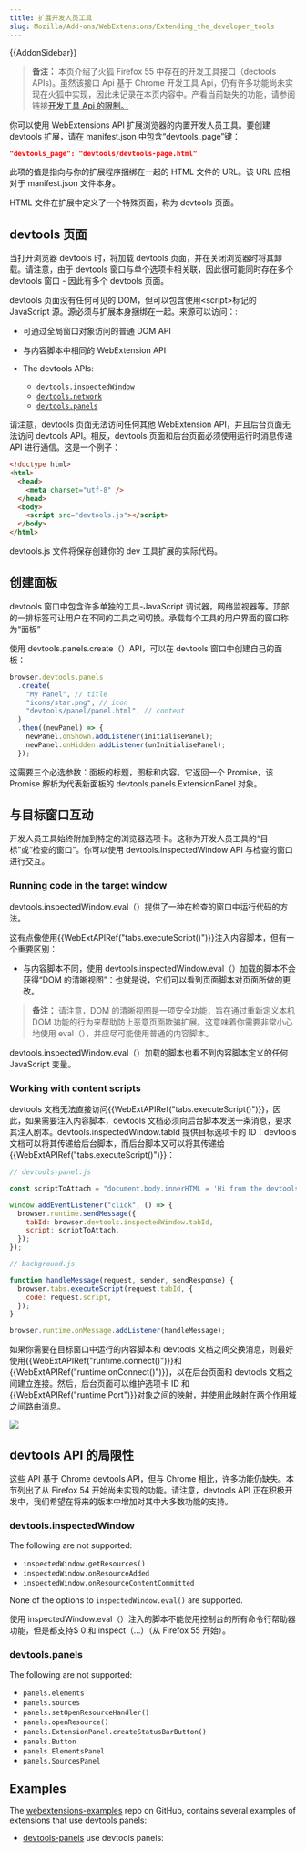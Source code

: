 ```yaml
---
title: 扩展开发人员工具
slug: Mozilla/Add-ons/WebExtensions/Extending_the_developer_tools
---
```


{{AddonSidebar}}

> **备注：** 本页介绍了火狐 Firefox 55 中存在的开发工具接口（dectools APIs)。虽然该接口 Api 基于 Chrome 开发工具 Api，仍有许多功能尚未实现在火狐中实现，因此未记录在本页内容中。产看当前缺失的功能，请参阅链接[开发工具 Api 的限制。](/zh-CN/Add-ons/WebExtensions/Using_the_devtools_APIs#Limitations_of_the_devtools_APIs)

你可以使用 WebExtensions API 扩展浏览器的内置开发人员工具。要创建 devtools 扩展，请在 manifest.json 中包含“devtools_page”键：

```json
"devtools_page": "devtools/devtools-page.html"
```

此项的值是指向与你的扩展程序捆绑在一起的 HTML 文件的 URL。该 URL 应相对于 manifest.json 文件本身。

HTML 文件在扩展中定义了一个特殊页面，称为 devtools 页面。

## devtools 页面

当打开浏览器 devtools 时，将加载 devtools 页面，并在关闭浏览器时将其卸载。请注意，由于 devtools 窗口与单个选项卡相关联，因此很可能同时存在多个 devtools 窗口 - 因此有多个 devtools 页面。

devtools 页面没有任何可见的 DOM，但可以包含使用\<script>标记的 JavaScript 源。源必须与扩展本身捆绑在一起。来源可以访问：:

- 可通过全局窗口对象访问的普通 DOM API
- 与内容脚本中相同的 WebExtension API
- The devtools APIs:

  - [`devtools.inspectedWindow`](/zh-CN/docs/Mozilla/Add-ons/WebExtensions/API/devtools.inspectedWindow)
  - [`devtools.network`](/zh-CN/docs/Mozilla/Add-ons/WebExtensions/API/devtools.network)
  - [`devtools.panels`](/zh-CN/docs/Mozilla/Add-ons/WebExtensions/API/devtools.panels)

请注意，devtools 页面无法访问任何其他 WebExtension API，并且后台页面无法访问 devtools API。相反，devtools 页面和后台页面必须使用运行时消息传递 API 进行通信。这是一个例子：

```html
<!doctype html>
<html>
  <head>
    <meta charset="utf-8" />
  </head>
  <body>
    <script src="devtools.js"></script>
  </body>
</html>
```

devtools.js 文件将保存创建你的 dev 工具扩展的实际代码。

## 创建面板

devtools 窗口中包含许多单独的工具-JavaScript 调试器，网络监视器等。顶部的一排标签可让用户在不同的工具之间切换。承载每个工具的用户界面的窗口称为“面板”

使用 devtools.panels.create（）API，可以在 devtools 窗口中创建自己的面板：

```js
browser.devtools.panels
  .create(
    "My Panel", // title
    "icons/star.png", // icon
    "devtools/panel/panel.html", // content
  )
  .then((newPanel) => {
    newPanel.onShown.addListener(initialisePanel);
    newPanel.onHidden.addListener(unInitialisePanel);
  });
```

这需要三个必选参数：面板的标题，图标和内容。它返回一个 Promise，该 Promise 解析为代表新面板的 devtools.panels.ExtensionPanel 对象。

## 与目标窗口互动

开发人员工具始终附加到特定的浏览器选项卡。这称为开发人员工具的“目标”或“检查的窗口”。你可以使用 devtools.inspectedWindow API 与检查的窗口进行交互。

### Running code in the target window

devtools.inspectedWindow\.eval（）提供了一种在检查的窗口中运行代码的方法。

这有点像使用{{WebExtAPIRef("tabs.executeScript()")}}注入内容脚本，但有一个重要区别：

- 与内容脚本不同，使用 devtools.inspectedWindow\.eval（）加载的脚本不会获得“DOM 的清晰视图”：也就是说，它们可以看到页面脚本对页面所做的更改。

> **备注：** 请注意，DOM 的清晰视图是一项安全功能，旨在通过重新定义本机 DOM 功能的行为来帮助防止恶意页面欺骗扩展。这意味着你需要非常小心地使用 eval（），并应尽可能使用普通的内容脚本。

devtools.inspectedWindow\.eval（）加载的脚本也看不到内容脚本定义的任何 JavaScript 变量。

### Working with content scripts

devtools 文档无法直接访问{{WebExtAPIRef("tabs.executeScript()")}}，因此，如果需要注入内容脚本，devtools 文档必须向后台脚本发送一条消息，要求其注入剧本。devtools.inspectedWindow\.tabId 提供目标选项卡的 ID：devtools 文档可以将其传递给后台脚本，而后台脚本又可以将其传递给{{WebExtAPIRef("tabs.executeScript()")}}：

```js
// devtools-panel.js

const scriptToAttach = "document.body.innerHTML = 'Hi from the devtools';";

window.addEventListener("click", () => {
  browser.runtime.sendMessage({
    tabId: browser.devtools.inspectedWindow.tabId,
    script: scriptToAttach,
  });
});
```

```js
// background.js

function handleMessage(request, sender, sendResponse) {
  browser.tabs.executeScript(request.tabId, {
    code: request.script,
  });
}

browser.runtime.onMessage.addListener(handleMessage);
```

如果你需要在目标窗口中运行的内容脚本和 devtools 文档之间交换消息，则最好使用{{WebExtAPIRef("runtime.connect()")}}和{{WebExtAPIRef("runtime.onConnect()")}}，以在后台页面和 devtools 文档之间建立连接。然后，后台页面可以维护选项卡 ID 和{{WebExtAPIRef("runtime.Port")}}对象之间的映射，并使用此映射在两个作用域之间路由消息。

![](devtools-content-scripts.png)

## devtools API 的局限性

这些 API 基于 Chrome devtools API，但与 Chrome 相比，许多功能仍缺失。本节列出了从 Firefox 54 开始尚未实现的功能。请注意，devtools API 正在积极开发中，我们希望在将来的版本中增加对其中大多数功能的支持。

### devtools.inspectedWindow

The following are not supported:

- `inspectedWindow.getResources()`
- `inspectedWindow.onResourceAdded`
- `inspectedWindow.onResourceContentCommitted`

None of the options to `inspectedWindow.eval()` are supported.

使用 inspectedWindow\.eval（）注入的脚本不能使用控制台的所有命令行帮助器功能，但是都支持$ 0 和 inspect（...）（从 Firefox 55 开始）。

### devtools.panels

The following are not supported:

- `panels.elements`
- `panels.sources`
- `panels.setOpenResourceHandler()`
- `panels.openResource()`
- `panels.ExtensionPanel.createStatusBarButton()`
- `panels.Button`
- `panels.ElementsPanel`
- `panels.SourcesPanel`

## Examples

The [webextensions-examples](https://github.com/mdn/webextensions-examples) repo on GitHub, contains several examples of extensions that use devtools panels:

- [devtools-panels](https://github.com/mdn/webextensions-examples/tree/main/devtools-panels) use devtools panels:
